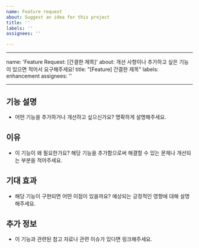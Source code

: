 ```yaml
---
name: Feature request
about: Suggest an idea for this project
title: ''
labels: ''
assignees: ''

---
```


---
name: 'Feature Request: [간결한 제목]'
about: 개선 사항이나 추가하고 싶은 기능이 있으면 적어서 요구해주세요!
title: "[Feature] 간결한 제목"
labels: enhancement
assignees: ''

---

## 기능 설명

- 어떤 기능을 추가하거나 개선하고 싶으신가요? 명확하게 설명해주세요.

## 이유

- 이 기능이 왜 필요한가요? 해당 기능을 추가함으로써 해결할 수 있는 문제나 개선되는 부분을 적어주세요.

## 기대 효과

- 해당 기능이 구현되면 어떤 이점이 있을까요? 예상되는 긍정적인 영향에 대해 설명해주세요.

## 추가 정보

- 이 기능과 관련된 참고 자료나 관련 이슈가 있다면 링크해주세요.
